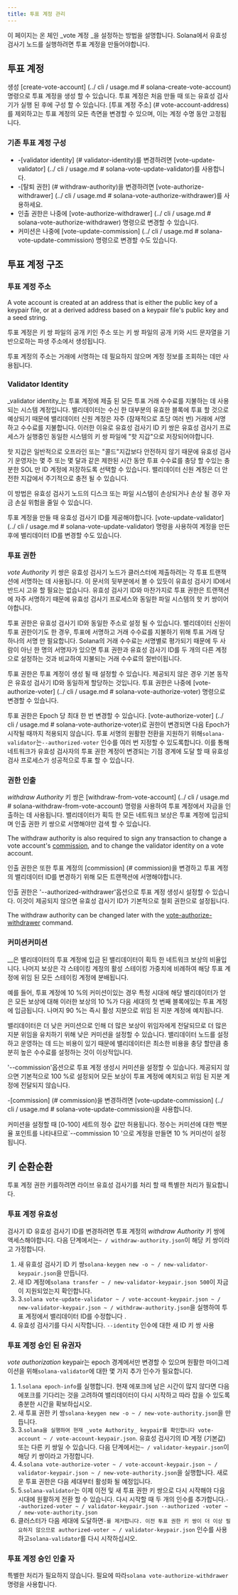 ```yaml
---
title: 투표 계정 관리
---
```


이 페이지는 온 체인 _vote 계정 _을 설정하는 방법을 설명합니다.  Solana에서 유효성 검사기 노드를 실행하려면 투표 계정을 만들어야합니다.

## 투표 계정
생성 \[create-vote-account\] (../ cli / usage.md # solana-create-vote-account) 명령으로 투표 계정을 생성 할 수 있습니다. 투표 계정은 처음 만들 때 또는 유효성 검사기가 실행 된 후에 구성 할 수 있습니다.  \[투표 계정 주소\] (# vote-account-address)를 제외하고는 투표 계정의 모든 측면을 변경할 수 있으며, 이는 계정 수명 동안 고정됩니다.

### 기존 투표 계정 구성
 - -\[validator identity\] (# validator-identity)를 변경하려면 \[vote-update-validator\] (../ cli / usage.md # solana-vote-update-validator)를 사용합니다.
 - -\[탈퇴 권한\] (# withdraw-authority)을 변경하려면 \[vote-authorize-withdrawer\] (../ cli / usage.md # solana-vote-authorize-withdrawer)를 사용하세요.
 - 인출 권한은 나중에 \[vote-authorize-withdrawer\] (../ cli / usage.md # solana-vote-authorize-withdrawer) 명령으로 변경할 수 있습니다.
 - 커미션은 나중에 \[vote-update-commission\] (../ cli / usage.md # solana-vote-update-commission) 명령으로 변경할 수도 있습니다.

## 투표 계정 구조

### 투표 계정 주소
A vote account is created at an address that is either the public key of a keypair file, or at a derived address based on a keypair file's public key and a seed string.

투표 계정은 키 쌍 파일의 공개 키인 주소 또는 키 쌍 ​​파일의 공개 키와 시드 문자열을 기반으로하는 파생 주소에서 생성됩니다.

투표 계정의 주소는 거래에 서명하는 데 필요하지 않으며 계정 정보를 조회하는 데만 사용됩니다.

### Validator Identity

_validator identity_는 투표 계정에 제출 된 모든 투표 거래 수수료를 지불하는 데 사용되는 시스템 계정입니다. 밸리데이터는 수신 한 대부분의 유효한 블록에 투표 할 것으로 예상되기 때문에 밸리데이터 신원 계정은 자주 (잠재적으로 초당 여러 번) 거래에 서명하고 수수료를 지불합니다.  이러한 이유로 유효성 검사기 ID 키 쌍은 유효성 검사기 프로세스가 실행중인 동일한 시스템의 키 쌍 파일에 "핫 지갑"으로 저장되어야합니다.

핫 지갑은 일반적으로 오프라인 또는 "콜드"지갑보다 안전하지 않기 때문에 유효성 검사기 운영자는 몇 주 또는 몇 달과 같은 제한된 시간 동안 투표 수수료를 충당 할 수있는 충분한 SOL 만 ID 계정에 저장하도록 선택할 수 있습니다.  밸리데이터 신원 계정은 더 안전한 지갑에서 주기적으로 충전 될 수 있습니다.

이 방법은 유효성 검사기 노드의 디스크 또는 파일 시스템이 손상되거나 손상 될 경우 자금 손실 위험을 줄일 수 있습니다.

투표 계정을 만들 때 유효성 검사기 ID를 제공해야합니다. \[vote-update-validator\] (../ cli / usage.md # solana-vote-update-validator) 명령을 사용하여 계정을 만든 후에 밸리데이터 ID를 변경할 수도 있습니다.

### 투표 권한

_vote Authority_ 키 쌍은 유효성 검사기 노드가 클러스터에 제출하려는 각 투표 트랜잭션에 서명하는 데 사용됩니다.  이 문서의 뒷부분에서 볼 수 있듯이 유효성 검사기 ID에서 반드시 고유 할 필요는 없습니다.  유효성 검사기 ID와 마찬가지로 투표 권한은 트랜잭션에 자주 서명하기 때문에 유효성 검사기 프로세스와 동일한 파일 시스템의 핫 키 쌍이어야합니다.

투표 권한은 유효성 검사기 ID와 동일한 주소로 설정 될 수 있습니다. 밸리데이터 신원이 투표 권한이기도 한 경우, 투표에 서명하고 거래 수수료를 지불하기 위해 투표 거래 당 하나의 서명 만 필요합니다.  Solana의 거래 수수료는 서명별로 평가되기 때문에 두 사람이 아닌 한 명의 서명자가 있으면 투표 권한과 유효성 검사기 ID를 두 개의 다른 계정으로 설정하는 것과 비교하여 지불되는 거래 수수료의 절반이됩니다.

투표 권한은 투표 계정이 생성 될 때 설정할 수 있습니다.  제공되지 않은 경우 기본 동작은 유효성 검사기 ID와 동일하게 할당하는 것입니다. 투표 권한은 나중에 \[vote-authorize-voter\] (../ cli / usage.md # solana-vote-authorize-voter) 명령으로 변경할 수 있습니다.

투표 권한은 Epoch 당 최대 한 번 변경할 수 있습니다.  \[vote-authorize-voter\] (../ cli / usage.md # solana-vote-authorize-voter)로 권한이 변경되면 다음 Epoch가 시작될 때까지 적용되지 않습니다. 투표 서명의 원활한 전환을 지원하기 위해`solana-validator`는`--authorized-voter` 인수를 여러 번 지정할 수 있도록합니다.  이를 통해 네트워크가 유효성 검사자의 투표 권한 계정이 변경되는 기점 경계에 도달 할 때 유효성 검사 프로세스가 성공적으로 투표 할 수 있습니다.

### 권한 인출

_withdraw Authority_ 키 쌍은 \[withdraw-from-vote-account\] (../ cli / usage.md # solana-withdraw-from-vote-account) 명령을 사용하여 투표 계정에서 자금을 인출하는 데 사용됩니다.  밸리데이터가 획득 한 모든 네트워크 보상은 투표 계정에 입금되며 인출 권한 키 쌍으로 서명해야만 검색 할 수 있습니다.

The withdraw authority is also required to sign any transaction to change a vote account's [commission](#commission), and to change the validator identity on a vote account.

인출 권한은 또한 투표 계정의 \[commission\] (# commission)을 변경하고 투표 계정의 밸리데이터 ID를 변경하기 위해 모든 트랜잭션에 서명해야합니다.

인출 권한은 '--authorized-withdrawer'옵션으로 투표 계정 생성시 설정할 수 있습니다.  이것이 제공되지 않으면 유효성 검사기 ID가 기본적으로 철회 권한으로 설정됩니다.

The withdraw authority can be changed later with the [vote-authorize-withdrawer](../cli/usage.md#solana-vote-authorize-withdrawer) command.

### 커미션커미션

__은 밸리데이터의 투표 계정에 입금 된 밸리데이터이 획득 한 네트워크 보상의 비율입니다.  나머지 보상은 각 스테이킹 계정의 활성 스테이킹 가중치에 비례하여 해당 투표 계정에 위임 된 모든 스테이킹 계정에 분배됩니다.

예를 들어, 투표 계정에 10 %의 커미션이있는 경우 특정 시대에 해당 밸리데이터가 얻은 모든 보상에 대해 이러한 보상의 10 %가 다음 세대의 첫 번째 블록에있는 투표 계정에 입금됩니다. 나머지 90 %는 즉시 활성 지분으로 위임 된 지분 계정에 예치됩니다.

밸리데이터은 더 낮은 커미션으로 인해 더 많은 보상이 위임자에게 전달되므로 더 많은 지분 위임을 유치하기 위해 낮은 커미션을 설정할 수 있습니다.  밸리데이터 노드를 설정하고 운영하는 데 드는 비용이 있기 때문에 밸리데이터은 최소한 비용을 충당 할만큼 충분히 높은 수수료를 설정하는 것이 이상적입니다.

'--commission'옵션으로 투표 계정 생성시 커미션을 설정할 수 있습니다. 제공되지 않으면 기본적으로 100 %로 설정되어 모든 보상이 투표 계정에 예치되고 위임 된 지분 계정에 전달되지 않습니다.

-\[commission\] (# commission)을 변경하려면 \[vote-update-commission\] (../ cli / usage.md # solana-vote-update-commission)을 사용합니다.

커미션을 설정할 때 [0-100] 세트의 정수 값만 허용됩니다. 정수는 커미션에 대한 백분율 포인트를 나타내므로`--commission 10 '으로 계정을 만들면 10 % 커미션이 설정됩니다.

## 키 순환순환
투표 계정 권한 키를하려면 라이브 유효성 검사기를 처리 할 때 특별한 처리가 필요합니다.

### 투표 계정 유효성

검사기 ID 유효성 검사기 ID를 변경하려면 투표 계정의 _withdraw Authority_ 키 쌍에 액세스해야합니다.  다음 단계에서는`~ / withdraw-authority.json`이 해당 키 쌍이라고 가정합니다.

1. 새 유효성 검사기 ID 키 쌍`solana-keygen new -o ~ / new-validator-keypair.json`을 만듭니다.
2. 새 ID 계정에`solana transfer ~ / new-validator-keypair.json 500`이 자금이 지원되었는지 확인합니다.
3. 3.`solana vote-update-validator ~ / vote-account-keypair.json ~ / new-validator-keypair.json ~ / withdraw-authority.json`을 실행하여 투표 계정에서 밸리데이터 ID를 수정합니다 .
4. 유효성 검사기를 다시 시작합니다. `--identity` 인수에 대한 새 ID 키 쌍 사용

### 투표 계정 승인 된 유권자
_vote authorization_ keypair는 epoch 경계에서만 변경할 수 있으며 원활한 마이그레이션을 위해`solana-validator`에 대한 몇 가지 추가 인수가 필요합니다.

1. 1.`solana epoch-info`를 실행합니다.  현재 에포크에 남은 시간이 많지 않다면 다음 에포크를 기다리는 것을 고려하여 밸리데이터이 다시 시작하고 따라 잡을 수 있도록 충분한 시간을 확보하십시오.
2. 새 투표 권한 키 쌍`solana-keygen new -o ~ / new-vote-authority.json`을 만듭니다.
3. 3.`solana을 실행하여 현재 _vote Authority_ keypair를 확인합니다
vote-account ~ / vote-account-keypair.json`.  유효성 검사기의 ID 계정 (기본값) 또는 다른 키 쌍일 수 있습니다.  다음 단계에서는`~ / validator-keypair.json`이 해당 키 쌍이라고 가정합니다.
4. 4.`solana vote-authorize-voter ~ / vote-account-keypair.json ~ / validator-keypair.json ~ / new-vote-authority.json`을 실행합니다. 새로운 투표 권한은 다음 세대부터 활성화 될 예정입니다.
5. 5.`solana-validator`는 이제 이전 및 새 투표 권한 키 쌍으로 다시 시작해야 다음 시대에 원활하게 전환 할 수 있습니다. 다시 시작할 때 두 개의 인수를 추가합니다.`--authorized-voter ~ / validator-keypair.json --authorized
-voter ~ / new-vote-authority.json`
6. 클러스터가 다음 세대에 도달하면`-를 제거합니다. 이전 투표 권한 키 쌍이 더 이상 필요하지 않으므로 authorized-voter ~ / validator-keypair.json` 인수를 사용하고`solana-validator`를 다시 시작하십시오.


### 투표 계정 승인 인출 자
특별한 처리가 필요하지 않습니다.  필요에 따라`solana vote-authorize-withdrawer` 명령을 사용합니다.
